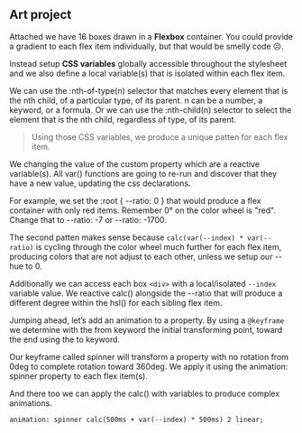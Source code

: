 ## Art project

Attached we have 16 boxes drawn in a **Flexbox** container. You could provide a gradient to each flex item individually, but that would be smelly code ☹.

Instead setup **CSS variables** globally accessible throughout the stylesheet and we also define a local variable(s) that is isolated within each flex item.

We can use the :nth-of-type(n) selector that matches every element that is the nth child, of a particular type, of its parent. n can be a number, a keyword, or a formula. Or we can use the :nth-child(n) selector to select the element that is the nth child, regardless of type, of its parent.

> Using those CSS variables, we produce a unique patten for each flex item.

We changing the value of the custom property which are a reactive variable(s). All var() functions are going to re-run and discover that they have a new value, updating the css declarations.

For example, we set the :root { --ratio: 0 } that would produce a flex container with only red items. Remember 0° on the color wheel is "red". Change that to --ratio: -7 or --ratio: -1700.

The second patten makes sense because `calc(var(--index) * var(--ratio)` is cycling through the color wheel much further for each flex item, producing colors that are not adjust to each other, unless we setup our --hue to 0.

Additionally we can access each box `<div>` with a local/isolated `--index` variable value. We reactive calc() alongside the --ratio that will produce a different degree within the hsl() for each sibling flex item.

Jumping ahead, let’s add an animation to a property. By using a `@keyframe` we determine with the from keyword the initial transforming point, toward the end using the to keyword.

Our keyframe called spinner will transform a property with no rotation from 0deg to complete rotation toward 360deg. We apply it using the animation: spinner property to each flex item(s).

And there too we can apply the calc() with variables to produce complex animations.

```
animation: spinner calc(500ms + var(--index) * 500ms) 2 linear;
```

